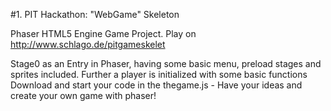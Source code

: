 #1. PIT Hackathon: "WebGame" Skeleton

Phaser HTML5 Engine Game Project.
Play on http://www.schlago.de/pitgameskelet

Stage0 as an Entry in Phaser, having some basic menu, preload stages and sprites included. Further a player is initialized with some basic functions
Download and start your code in the thegame.js - Have your ideas and create your own game with phaser!
